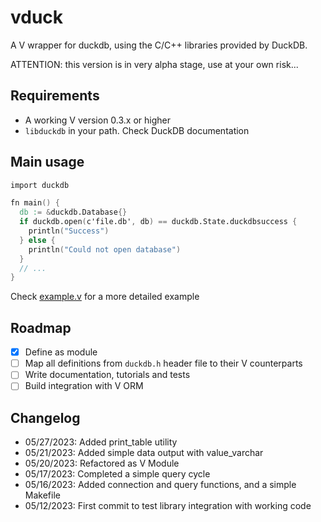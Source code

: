 # vduck

A V wrapper for duckdb, using the C/C++ libraries provided by DuckDB.

ATTENTION: this version is in very alpha stage, use at your own risk...

## Requirements

- A working V version 0.3.x or higher
- `libduckdb` in your path. Check DuckDB documentation

## Main usage

```v
import duckdb

fn main() {
  db := &duckdb.Database{}
  if duckdb.open(c'file.db', db) == duckdb.State.duckdbsuccess {
    println("Success")
  } else {
    println("Could not open database")
  }
  // ...
}
```

Check [example.v](example.v) for a more detailed example

## Roadmap

- [x] Define as module
- [ ] Map all definitions from `duckdb.h` header file to their V counterparts
- [ ] Write documentation, tutorials and tests
- [ ] Build integration with V ORM

## Changelog

- 05/27/2023: Added print_table utility
- 05/21/2023: Added simple data output with value_varchar
- 05/20/2023: Refactored as V Module
- 05/17/2023: Completed a simple query cycle
- 05/16/2023: Added connection and query functions, and a simple Makefile
- 05/12/2023: First commit to test library integration with working code
